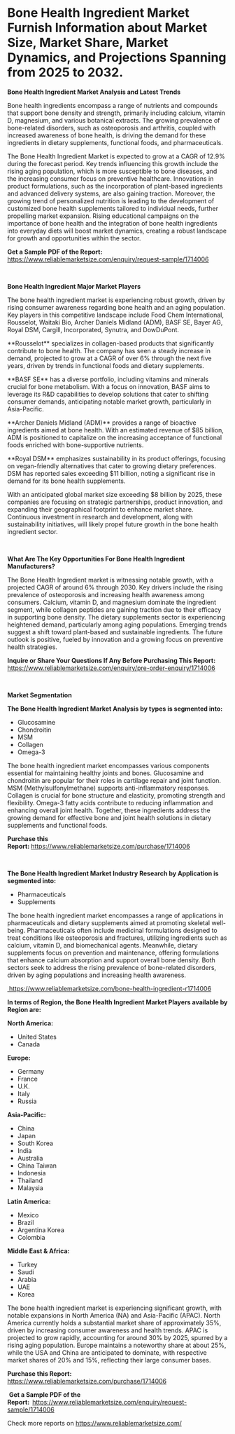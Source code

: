 <p><h1>Bone Health Ingredient Market Furnish Information about Market Size, Market Share, Market Dynamics, and Projections Spanning from 2025 to 2032.</h1></p><p><strong>Bone Health Ingredient Market Analysis and Latest Trends</strong></p>
<p><p>Bone health ingredients encompass a range of nutrients and compounds that support bone density and strength, primarily including calcium, vitamin D, magnesium, and various botanical extracts. The growing prevalence of bone-related disorders, such as osteoporosis and arthritis, coupled with increased awareness of bone health, is driving the demand for these ingredients in dietary supplements, functional foods, and pharmaceuticals.</p><p>The Bone Health Ingredient Market is expected to grow at a CAGR of 12.9% during the forecast period. Key trends influencing this growth include the rising aging population, which is more susceptible to bone diseases, and the increasing consumer focus on preventive healthcare. Innovations in product formulations, such as the incorporation of plant-based ingredients and advanced delivery systems, are also gaining traction. Moreover, the growing trend of personalized nutrition is leading to the development of customized bone health supplements tailored to individual needs, further propelling market expansion. Rising educational campaigns on the importance of bone health and the integration of bone health ingredients into everyday diets will boost market dynamics, creating a robust landscape for growth and opportunities within the sector.</p></p>
<p><strong>Get a Sample PDF of the Report:&nbsp;</strong> <a href="https://www.reliablemarketsize.com/enquiry/request-sample/1714006?utm_campaign=3269&utm_medium=2&utm_source=Github&utm_content=ia&utm_term=28032025&utm_id=bone-health-ingredient">https://www.reliablemarketsize.com/enquiry/request-sample/1714006</a></p>
<p>&nbsp;</p>
<p><strong>Bone Health Ingredient Major Market Players</strong></p>
<p><p>The bone health ingredient market is experiencing robust growth, driven by rising consumer awareness regarding bone health and an aging population. Key players in this competitive landscape include Food Chem International, Rousselot, Waitaki Bio, Archer Daniels Midland (ADM), BASF SE, Bayer AG, Royal DSM, Cargill, Incorporated, Synutra, and DowDuPont.</p><p>**Rousselot** specializes in collagen-based products that significantly contribute to bone health. The company has seen a steady increase in demand, projected to grow at a CAGR of over 6% through the next five years, driven by trends in functional foods and dietary supplements.</p><p>**BASF SE** has a diverse portfolio, including vitamins and minerals crucial for bone metabolism. With a focus on innovation, BASF aims to leverage its R&D capabilities to develop solutions that cater to shifting consumer demands, anticipating notable market growth, particularly in Asia-Pacific.</p><p>**Archer Daniels Midland (ADM)** provides a range of bioactive ingredients aimed at bone health. With an estimated revenue of $85 billion, ADM is positioned to capitalize on the increasing acceptance of functional foods enriched with bone-supportive nutrients.</p><p>**Royal DSM** emphasizes sustainability in its product offerings, focusing on vegan-friendly alternatives that cater to growing dietary preferences. DSM has reported sales exceeding $11 billion, noting a significant rise in demand for its bone health supplements.</p><p>With an anticipated global market size exceeding $8 billion by 2025, these companies are focusing on strategic partnerships, product innovation, and expanding their geographical footprint to enhance market share. Continuous investment in research and development, along with sustainability initiatives, will likely propel future growth in the bone health ingredient sector.</p></p>
<p>&nbsp;</p>
<p><strong>What Are The Key Opportunities For Bone Health Ingredient Manufacturers?</strong></p>
<p><p>The Bone Health Ingredient market is witnessing notable growth, with a projected CAGR of around 6% through 2030. Key drivers include the rising prevalence of osteoporosis and increasing health awareness among consumers. Calcium, vitamin D, and magnesium dominate the ingredient segment, while collagen peptides are gaining traction due to their efficacy in supporting bone density. The dietary supplements sector is experiencing heightened demand, particularly among aging populations. Emerging trends suggest a shift toward plant-based and sustainable ingredients. The future outlook is positive, fueled by innovation and a growing focus on preventive health strategies.</p></p>
<p><strong>Inquire or Share Your Questions If Any Before Purchasing This Report:</strong> <a href="https://www.reliablemarketsize.com/enquiry/pre-order-enquiry/1714006?utm_campaign=3269&utm_medium=2&utm_source=Github&utm_content=ia&utm_term=28032025&utm_id=bone-health-ingredient">https://www.reliablemarketsize.com/enquiry/pre-order-enquiry/1714006</a></p>
<p>&nbsp;</p>
<p><strong>Market Segmentation</strong></p>
<p><strong>The Bone Health Ingredient Market Analysis by types is segmented into:</strong></p>
<p><ul><li>Glucosamine</li><li>Chondroitin</li><li>MSM</li><li>Collagen</li><li>Omega-3</li></ul></p>
<p><p>The bone health ingredient market encompasses various components essential for maintaining healthy joints and bones. Glucosamine and chondroitin are popular for their roles in cartilage repair and joint function. MSM (Methylsulfonylmethane) supports anti-inflammatory responses. Collagen is crucial for bone structure and elasticity, promoting strength and flexibility. Omega-3 fatty acids contribute to reducing inflammation and enhancing overall joint health. Together, these ingredients address the growing demand for effective bone and joint health solutions in dietary supplements and functional foods.</p></p>
<p><strong>Purchase this Report:&nbsp;</strong><a href="https://www.reliablemarketsize.com/purchase/1714006?utm_campaign=3269&utm_medium=2&utm_source=Github&utm_content=ia&utm_term=28032025&utm_id=bone-health-ingredient">https://www.reliablemarketsize.com/purchase/1714006</a></p>
<p>&nbsp;</p>
<p><strong>The Bone Health Ingredient Market Industry Research by Application is segmented into:</strong></p>
<p><ul><li>Pharmaceuticals</li><li>Supplements</li></ul></p>
<p><p>The bone health ingredient market encompasses a range of applications in pharmaceuticals and dietary supplements aimed at promoting skeletal well-being. Pharmaceuticals often include medicinal formulations designed to treat conditions like osteoporosis and fractures, utilizing ingredients such as calcium, vitamin D, and biomechanical agents. Meanwhile, dietary supplements focus on prevention and maintenance, offering formulations that enhance calcium absorption and support overall bone density. Both sectors seek to address the rising prevalence of bone-related disorders, driven by aging populations and increasing health awareness.</p></p>
<p><a href="https://www.reliablemarketsize.com/bone-health-ingredient-r1714006?utm_campaign=3269&utm_medium=2&utm_source=Github&utm_content=ia&utm_term=28032025&utm_id=bone-health-ingredient">&nbsp;https://www.reliablemarketsize.com/bone-health-ingredient-r1714006</a></p>
<p><strong>In terms of Region, the Bone Health Ingredient Market Players available by Region are:</strong></p>
<p>
    <p> <strong> North America: </strong>
        <ul>
            <li>United States</li>
            <li>Canada</li>
        </ul>
        </p> 
    <p> <strong> Europe: </strong>
        <ul>
            <li>Germany</li>
            <li>France</li>
            <li>U.K.</li>
            <li>Italy</li>
            <li>Russia</li>
        </ul>
        </p> 
    <p> <strong> Asia-Pacific: </strong>
        <ul>
            <li>China</li>
            <li>Japan</li>
            <li>South Korea</li>
            <li>India</li>
            <li>Australia</li>
            <li>China Taiwan</li>
            <li>Indonesia</li>
            <li>Thailand</li>
            <li>Malaysia</li>
        </ul>
        </p> 
    <p> <strong> Latin America: </strong>
        <ul>
            <li>Mexico</li>
            <li>Brazil</li>
            <li>Argentina Korea</li>
            <li>Colombia</li>
        </ul>
        </p> 
    <p> <strong> Middle East & Africa: </strong>
        <ul>
            <li>Turkey</li>
            <li>Saudi</li>
            <li>Arabia</li>
            <li>UAE</li>
            <li>Korea</li>
        </ul>
    </p>
    </p>
<p><p>The bone health ingredient market is experiencing significant growth, with notable expansions in North America (NA) and Asia-Pacific (APAC). North America currently holds a substantial market share of approximately 35%, driven by increasing consumer awareness and health trends. APAC is projected to grow rapidly, accounting for around 30% by 2025, spurred by a rising aging population. Europe maintains a noteworthy share at about 25%, while the USA and China are anticipated to dominate, with respective market shares of 20% and 15%, reflecting their large consumer bases.</p></p>
<p><strong>Purchase this Report: </strong><a href="https://www.reliablemarketsize.com/purchase/1714006?utm_campaign=3269&utm_medium=2&utm_source=Github&utm_content=ia&utm_term=28032025&utm_id=bone-health-ingredient">https://www.reliablemarketsize.com/purchase/1714006</a></p>
<p>&nbsp;<strong>Get a Sample PDF of the Report:&nbsp;&nbsp;</strong><a href="https://www.reliablemarketsize.com/enquiry/request-sample/1714006?utm_campaign=3269&utm_medium=2&utm_source=Github&utm_content=ia&utm_term=28032025&utm_id=bone-health-ingredient">https://www.reliablemarketsize.com/enquiry/request-sample/1714006</a></p>
<p><strong></strong></p>
<p>Check more reports on <a href="https://www.reliablemarketsize.com/?utm_campaign=3269&utm_medium=2&utm_source=Github&utm_content=ia&utm_term=28032025&utm_id=bone-health-ingredient">https://www.reliablemarketsize.com/</a></p>